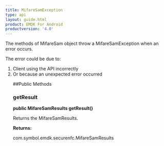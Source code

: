 ```yaml
---
title: MifareSamException
type: api
layout: guide.html
product: EMDK For Android
productversion: '4.0'
---
```



The methods of MifareSam object throw a MifareSamException when an error
 occurs.

 The error could be due to:
 <ol>
 <li>Client using the API incorrectly
 <li>Or because an unexpected error occurred

##Public Methods

### getResult

**public MifareSamResults getResult()**

Returns the MifareSamResults.

**Returns:**

com.symbol.emdk.securenfc.MifareSamResults












